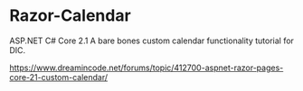 # Razor-Calendar
ASP.NET C# Core 2.1 
A bare bones custom calendar functionality tutorial for DIC.

https://www.dreamincode.net/forums/topic/412700-aspnet-razor-pages-core-21-custom-calendar/

